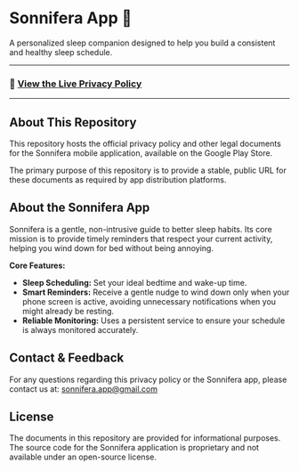 # Sonnifera App 🌙

A personalized sleep companion designed to help you build a consistent and healthy sleep schedule.

---

### 📄 **[View the Live Privacy Policy](https://<Your-GitHub-Username>.github.io/sonnifera-policy/privacy-policy.html)**

---

## About This Repository

This repository hosts the official privacy policy and other legal documents for the Sonnifera mobile application, available on the Google Play Store.

The primary purpose of this repository is to provide a stable, public URL for these documents as required by app distribution platforms.

## About the Sonnifera App

Sonnifera is a gentle, non-intrusive guide to better sleep habits. Its core mission is to provide timely reminders that respect your current activity, helping you wind down for bed without being annoying.

**Core Features:**
* **Sleep Scheduling:** Set your ideal bedtime and wake-up time.
* **Smart Reminders:** Receive a gentle nudge to wind down only when your phone screen is active, avoiding unnecessary notifications when you might already be resting.
* **Reliable Monitoring:** Uses a persistent service to ensure your schedule is always monitored accurately.

## Contact & Feedback

For any questions regarding this privacy policy or the Sonnifera app, please contact us at: [sonnifera.app@gmail.com](mailto:sonnifera.app@gmail.com)

## License

The documents in this repository are provided for informational purposes. The source code for the Sonnifera application is proprietary and not available under an open-source license.
